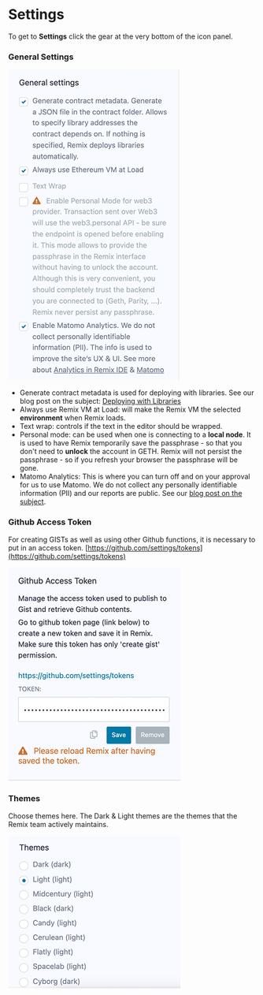 Settings
========

To get to **Settings** click the gear at the very bottom of the icon panel. 

### General Settings 

![](images/a-settings-general.png)

-  Generate contract metadata is used for deploying with libraries.  See our blog post on the subject: [Deploying with Libraries](https://medium.com/remix-ide/deploying-with-libraries-on-remix-ide-24f5f7423b60?sk=68f9c2bf318e85e129e46fe44683a730)
- Always use Remix VM at Load: will make the Remix VM the selected **environment** when Remix loads.
-  Text wrap: controls if the text in the editor should be wrapped.
-  Personal mode: can be used when one is connecting to a **local node**.  It is used to have Remix temporarily save the passphrase - so that you don't need to **unlock** the account in GETH.  Remix will not persist the passphrase - so if you refresh your browser the passphrase will be gone.
-  Matomo Analytics: This is where you can turn off and on your approval for us to use Matomo.  We do not collect any personally identifiable information (PII) and our reports are public.  See our [blog post on the subject](https://medium.com/remix-ide/help-us-improve-remix-ide-66ef69e14931?source=friends_link&sk=cf9c62fbe1270543eb4bd912e567e2d6).

### Github Access Token

For creating GISTs as well as using other Github functions, it is necessary to put in an access token.  [https://github.com/settings/tokens](https://github.com/settings/tokens)

![](images/a-settings-gh-token.png)

### Themes
Choose themes here.  The Dark & Light themes are the themes that the Remix team actively maintains.

![](images/a-settings-themes.png)
